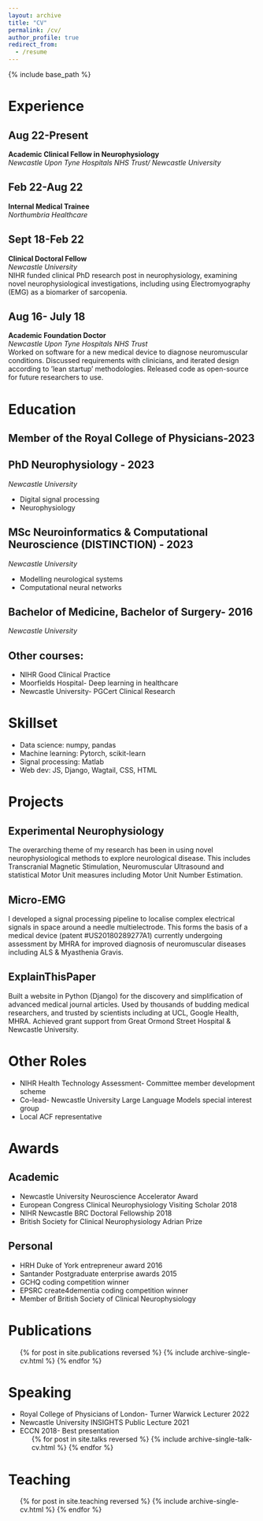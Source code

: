 ```yaml
---
layout: archive
title: "CV"
permalink: /cv/
author_profile: true
redirect_from:
  - /resume
---
```


{% include base_path %}

Experience
======

## Aug 22-Present
**Academic Clinical Fellow in Neurophysiology**  
_Newcastle Upon Tyne Hospitals NHS Trust/ Newcastle University_

## Feb 22-Aug 22
**Internal Medical Trainee**  
_Northumbria Healthcare_

## Sept 18-Feb 22
**Clinical Doctoral Fellow**  
_Newcastle University_  
NIHR funded clinical PhD research post in neurophysiology, examining novel neurophysiological investigations, including using Electromyography (EMG) as a biomarker of sarcopenia.

## Aug 16- July 18
**Academic Foundation Doctor**  
_Newcastle Upon Tyne Hospitals NHS Trust_  
Worked on software for a new medical device to diagnose neuromuscular conditions. Discussed requirements with clinicians, and iterated design according to ’lean startup’ methodologies. Released code as open-source for future researchers to use.

Education
======
## Member of the Royal College of Physicians-2023

## PhD Neurophysiology - 2023
_Newcastle University_  
- Digital signal processing
- Neurophysiology

## MSc Neuroinformatics & Computational Neuroscience (DISTINCTION) - 2023
_Newcastle University_  
- Modelling neurological systems
- Computational neural networks

## Bachelor of Medicine, Bachelor of Surgery- 2016
_Newcastle University_

## Other courses:
- NIHR Good Clinical Practice 
- Moorfields Hospital- Deep learning in healthcare
- Newcastle University- PGCert Clinical Research

Skillset
======

- Data science: numpy, pandas
- Machine learning: Pytorch, scikit-learn
- Signal processing: Matlab
- Web dev: JS, Django, Wagtail, CSS, HTML

Projects
======

## Experimental Neurophysiology
The overarching theme of my research has been in using novel neurophysiological methods to explore neurological disease. This includes Transcranial Magnetic Stimulation, Neuromuscular Ultrasound and statistical Motor Unit measures including Motor Unit Number Estimation.

## Micro-EMG
I developed a signal processing pipeline to localise complex electrical signals in space around a needle multielectrode. This forms the basis of a medical device (patent #US20180289277A1) currently undergoing assessment by MHRA for improved diagnosis of neuromuscular diseases including ALS & Myasthenia Gravis.

## ExplainThisPaper
Built a website in Python (Django) for the discovery and simplification of advanced medical journal articles. Used by thousands of budding medical researchers, and trusted by scientists including at UCL, Google Health, MHRA. Achieved grant support from Great Ormond Street Hospital & Newcastle University.

Other Roles
======

- NIHR Health Technology Assessment- Committee member development scheme
- Co-lead- Newcastle University Large Language Models special interest group
- Local ACF representative

Awards
======

## Academic
- Newcastle University Neuroscience Accelerator Award 
- European Congress Clinical Neurophysiology Visiting Scholar 2018
- NIHR Newcastle BRC Doctoral Fellowship 2018 
- British Society for Clinical Neurophysiology Adrian Prize

## Personal
- HRH Duke of York entrepreneur award 2016
- Santander Postgraduate enterprise awards 2015 
- GCHQ coding competition winner
- EPSRC create4dementia coding competition winner
- Member of British Society of Clinical Neurophysiology


Publications
======
  <ul>{% for post in site.publications reversed %}
    {% include archive-single-cv.html %}
  {% endfor %}</ul>
  
Speaking
======
- Royal College of Physicians of London- Turner Warwick Lecturer 2022
- Newcastle University INSIGHTS Public Lecture 2021
- ECCN 2018- Best presentation
  <ul>{% for post in site.talks reversed %}
    {% include archive-single-talk-cv.html  %}
  {% endfor %}</ul>
  
Teaching
======
  <ul>{% for post in site.teaching reversed %}
    {% include archive-single-cv.html %}
  {% endfor %}</ul>

